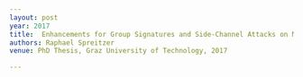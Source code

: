 ```yaml
---
layout: post
year: 2017
title:  Enhancements for Group Signatures and Side-Channel Attacks on Mobile Devices
authors: Raphael Spreitzer
venue: PhD Thesis, Graz University of Technology, 2017

---
```


